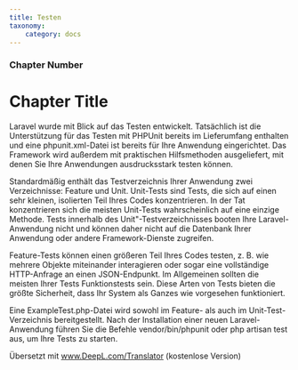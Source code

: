 ```yaml
---
title: Testen
taxonomy:
    category: docs
---
```


### Chapter Number

# Chapter Title

Laravel wurde mit Blick auf das Testen entwickelt. Tatsächlich ist die Unterstützung für das Testen mit PHPUnit bereits im Lieferumfang enthalten und eine phpunit.xml-Datei ist bereits für Ihre Anwendung eingerichtet. Das Framework wird außerdem mit praktischen Hilfsmethoden ausgeliefert, mit denen Sie Ihre Anwendungen ausdrucksstark testen können.

Standardmäßig enthält das Testverzeichnis Ihrer Anwendung zwei Verzeichnisse: Feature und Unit. Unit-Tests sind Tests, die sich auf einen sehr kleinen, isolierten Teil Ihres Codes konzentrieren. In der Tat konzentrieren sich die meisten Unit-Tests wahrscheinlich auf eine einzige Methode. Tests innerhalb des Unit"-Testverzeichnisses booten Ihre Laravel-Anwendung nicht und können daher nicht auf die Datenbank Ihrer Anwendung oder andere Framework-Dienste zugreifen.

Feature-Tests können einen größeren Teil Ihres Codes testen, z. B. wie mehrere Objekte miteinander interagieren oder sogar eine vollständige HTTP-Anfrage an einen JSON-Endpunkt. Im Allgemeinen sollten die meisten Ihrer Tests Funktionstests sein. Diese Arten von Tests bieten die größte Sicherheit, dass Ihr System als Ganzes wie vorgesehen funktioniert.

Eine ExampleTest.php-Datei wird sowohl im Feature- als auch im Unit-Test-Verzeichnis bereitgestellt. Nach der Installation einer neuen Laravel-Anwendung führen Sie die Befehle vendor/bin/phpunit oder php artisan test aus, um Ihre Tests zu starten.

Übersetzt mit www.DeepL.com/Translator (kostenlose Version)